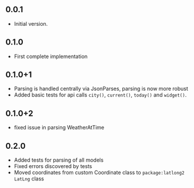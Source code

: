 ## 0.0.1

- Initial version.

## 0.1.0

- First complete implementation

## 0.1.0+1

- Parsing is handled centrally via JsonParses, parsing is now more robust
- Added basic tests for api calls `city()`, `current()`, `today()` and `widget()`.

## 0.1.0+2

- fixed issue in parsing WeatherAtTime

## 0.2.0

- Added tests for parsing of all models
- Fixed errors discovered by tests
- Moved coordinates from custom Coordinate class to `package:latlong2` `LatLng` class

